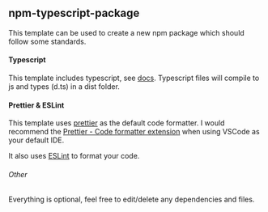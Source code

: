 ## npm-typescript-package

This template can be used to create a new npm package which should follow some standards.

#### Typescript

This template includes typescript, see [docs](https://www.typescriptlang.org/docs/). Typescript files will compile to js and types (d.ts) in a dist folder.

#### Prettier & ESLint

This template uses [prettier](https://prettier.io/) as the default code formatter. I would recommend the [Prettier - Code formatter extension](https://marketplace.visualstudio.com/items?itemName=esbenp.prettier-vscode) when using VSCode as your default IDE.

It also uses [ESLint](https://eslint.org/) to format your code.


###### Other
Everything is optional, feel free to edit/delete any dependencies and files.
